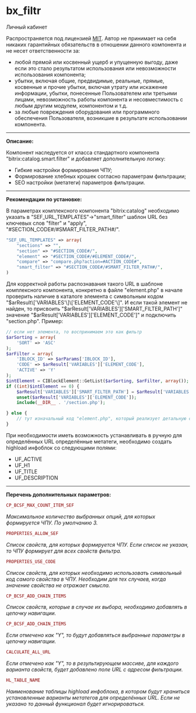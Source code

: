 # bx_filtr

Личный кабинет

Распространяется под лицензией [MIT](https://en.wikipedia.org/wiki/MIT_License). Автор не принимает на себя никаких гарантийных обязательств в отношении данного компонента и не несет ответственности за:

  * любой прямой или косвенный ущерб и упущенную выгоду, даже если это стало результатом использования или невозможности использования компонента;
  * убытки, включая общие, предвидимые, реальные, прямые, косвенные и прочие убытки, включая утрату или искажение информации, убытки, понесенные Пользователем или третьими лицами, невозможность работы компонента и несовместимость с любым другим модулем, компонентом и т.д.
  * за любые повреждения оборудования или программного обеспечения Пользователя, возникшие в результате использовании компонента.

-----------------------------------
**Описание:**

Компонент наследуется от класса стандартного компонента "bitrix:catalog.smart.filter" и добавляет дополнительную логику:
* Гибкие настройки формирования ЧПУ;
* Формирование хлебных крошек согласно параметрам фильтрации;
* SEO настройки (метатеги) параметров фильтрации.

-----------------------------------
**Рекомендации по установке:**

В параметрах комплексного компонента "bitrix:catalog" необходимо указать в "SEF_URL_TEMPLATES"->"smart_filter" шаблон URL без ключевых слов "filter" и "apply", "#SECTION_CODE#/#SMART_FILTER_PATH#/".
```php
"SEF_URL_TEMPLATES" => array(
    "sections" => "",
    "section" => "#SECTION_CODE#/",
    "element" => "#SECTION_CODE#/#ELEMENT_CODE#/",
    "compare" => "compare.php?action=#ACTION_CODE#",
    "smart_filter" => "#SECTION_CODE#/#SMART_FILTER_PATH#/",
)
```
Для корректной работы распознавания такого URL в шаблоне комплексного компонента, конкретно в  файле "element.php" в начале проверить наличие в каталоге элемента с символьным кодом "$arResult\['VARIABLES'\]\['ELEMENT_CODE'\]". И если такой элемент не найден, то присвоить "$arResult\['VARIABLES'\]\['SMART_FILTER_PATH'\]" значение "$arResult\['VARIABLES'\]\['ELEMENT_CODE'\]" и подключить "section.php". Пример:
```php
// если нет элемента, то воспринимаем это как фильтр
$arSorting = array(
    'SORT' => 'ASC'
);
$arFilter = array(
    'IBLOCK_ID' => $arParams['IBLOCK_ID'],
    'CODE' => $arResult['VARIABLES']['ELEMENT_CODE'],
    'ACTIVE' => 'Y'
);
$intElement = CIBlockElement::GetList($arSorting, $arFilter, array());
if ((int)$intElement == 0) {
    $arResult['VARIABLES']['SMART_FILTER_PATH'] = $arResult['VARIABLES']['ELEMENT_CODE'];
    unset($arResult['VARIABLES']['ELEMENT_CODE']);
    include(__DIR__ . '/section.php');

} else {
    // тут изначальный код "element.php", который реализует детальную страницу компонента.
}
```
При необходимости иметь возможность устанавливать в ручную для определённых URL определённые метатеги, необходимо создать highload инфоблок со следующими полями:
* UF_ACTIVE
* UF_H1
* UF_TITLE
* UF_DESCRIPTION

-----------------------------------
**Перечень дополнительных параметров:**
```php
CP_BCSF_MAX_COUNT_ITEM_SEF
```
_Максимальное количество выбранных опций, для которых формируется ЧПУ. По умолчанию 3._
```php
PROPERTIES_ALLOW_SEF
```
_Список свойств, для которых формируется ЧПУ. Если список не указан, то ЧПУ формирует для всех свойств фильтра._
```php
PROPERTIES_USE_CODE
```
_Список свойств, для которых необходимо использовать символьный код самого свойства в ЧПУ. Необходим для тех случаев, когда значение свойства не отражает смысла._
```php
CP_BCSF_ADD_CHAIN_ITEMS
```
_Список свойств, которые в случае их выбора, необходимо добавлять в цепочку навигации._
```php
CP_BCSF_ADD_CHAIN_ITEMS
```
_Если отмечено как "Y", то будут добавляться выбранные параметры в цепочку навигации._
```php
CALCULATE_ALL_URL
```
_Если отмечено как "Y", то в результирующем массиве, для каждого варианта свойств, будет добавлено поле URL с адресом фильтрации._
```php
HL_TABLE_NAME
```
_Наименование таблицы highload инфоблока, в котором будут храниться установленные варианты метатегов для определённых URL. Если не указано то данный функционал будет игнорироваться._
